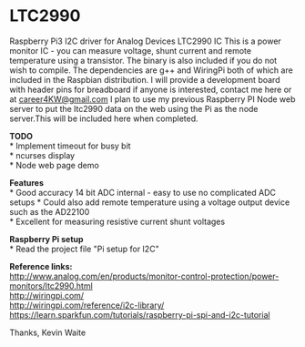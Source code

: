 # LTC2990
Raspberry Pi3 I2C driver for Analog Devices LTC2990 IC
This is a power monitor IC - you can measure voltage, shunt current and remote temperature using a transistor. The binary is also included if you do not wish to compile. The dependencies are g++ and WiringPi both of which are included in the Raspbian distribution. I will provide a development board with header pins for breadboard if anyone is interested, contact me here or at career4KW@gmail.com
I plan to use my previous Raspberry PI Node web server to put the ltc2990 data on the web using the Pi as the node server.This will be included here when completed.

<b>TODO</b><br>
    * Implement timeout for busy bit <br>
    * ncurses display<br>
    * Node web page demo<br>
  
<b>Features</b><br>
    * Good accuracy 14 bit ADC internal - easy to use no complicated ADC setups
    * Could also add remote temperature using a voltage output device such as the AD22100 <br>
    * Excellent for measuring resistive current shunt voltages<br>
    
<b>Raspberry Pi setup</b><br>
    * Read the project file "Pi setup for I2C"<br>
    
<b>Reference links: </b><br>
http://www.analog.com/en/products/monitor-control-protection/power-monitors/ltc2990.html<br>
http://wiringpi.com/<br>
http://wiringpi.com/reference/i2c-library/<br>
https://learn.sparkfun.com/tutorials/raspberry-pi-spi-and-i2c-tutorial<br>

Thanks,
Kevin Waite
